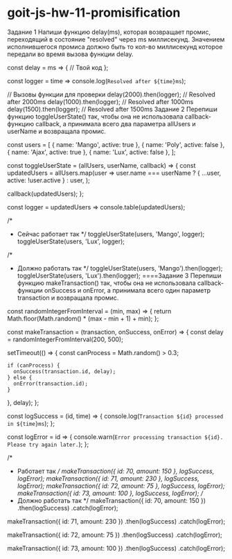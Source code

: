 # goit-js-hw-11-promisification

Задание 1 Напиши функцию delay(ms), которая возвращает промис, переходящий в состояние "resolved"
через ms миллисекунд. Значением исполнившегося промиса должно быть то кол-во миллисекунд которое
передали во время вызова функции delay.

const delay = ms => { // Твой код };

const logger = time => console.log(`Resolved after ${time}ms`);

// Вызовы функции для проверки delay(2000).then(logger); // Resolved after 2000ms
delay(1000).then(logger); // Resolved after 1000ms delay(1500).then(logger); // Resolved after
1500ms Задание 2 Перепиши функцию toggleUserState() так, чтобы она не использовала callback-функцию
callback, а принимала всего два параметра allUsers и userName и возвращала промис.

const users = [ { name: 'Mango', active: true }, { name: 'Poly', active: false }, { name: 'Ajax',
active: true }, { name: 'Lux', active: false }, ];

const toggleUserState = (allUsers, userName, callback) => { const updatedUsers = allUsers.map(user
=> user.name === userName ? { ...user, active: !user.active } : user, );

callback(updatedUsers); };

const logger = updatedUsers => console.table(updatedUsers);

/\*

- Сейчас работает так \*/ toggleUserState(users, 'Mango', logger); toggleUserState(users, 'Lux',
  logger);

/\*

- Должно работать так \*/ toggleUserState(users, 'Mango').then(logger); toggleUserState(users,
  'Lux').then(logger); ====Задание 3 Перепиши функцию makeTransaction() так, чтобы она не
  использовала callback-функции onSuccess и onError, а принимала всего один параметр transaction и
  возвращала промис.

const randomIntegerFromInterval = (min, max) => { return Math.floor(Math.random() \* (max -
min + 1) + min); };

const makeTransaction = (transaction, onSuccess, onError) => { const delay =
randomIntegerFromInterval(200, 500);

setTimeout(() => { const canProcess = Math.random() > 0.3;

    if (canProcess) {
      onSuccess(transaction.id, delay);
    } else {
      onError(transaction.id);
    }

}, delay); };

const logSuccess = (id, time) => { console.log(`Transaction ${id} processed in ${time}ms`); };

const logError = id => {
console.warn(`Error processing transaction ${id}. Please try again later.`); };

/\*

- Работает так _/ makeTransaction({ id: 70, amount: 150 }, logSuccess, logError); makeTransaction({
  id: 71, amount: 230 }, logSuccess, logError); makeTransaction({ id: 72, amount: 75 }, logSuccess,
  logError); makeTransaction({ id: 73, amount: 100 }, logSuccess, logError); /_
- Должно работать так \*/ makeTransaction({ id: 70, amount: 150 }) .then(logSuccess)
  .catch(logError);

makeTransaction({ id: 71, amount: 230 }) .then(logSuccess) .catch(logError);

makeTransaction({ id: 72, amount: 75 }) .then(logSuccess) .catch(logError);

makeTransaction({ id: 73, amount: 100 }) .then(logSuccess) .catch(logError);
